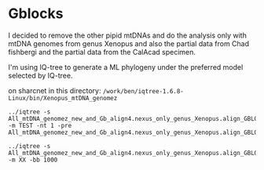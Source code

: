 # Gblocks
I decided to remove the other pipid mtDNAs and do the analysis only with mtDNA genomes from genus Xenopus and also the partial data from Chad fishbergi and the partial data from the CalAcad specimen.

I'm using IQ-tree to generate a ML phylogeny under the preferred model selected by IQ-tree.

on sharcnet in this directory: `/work/ben/iqtree-1.6.8-Linux/bin/Xenopus_mtDNA_genomez`
```
../iqtree -s All_mtDNA_genomez_new_and_Gb_align4.nexus_only_genus_Xenopus.align_GBLOCKS.nxs -m TEST -nt 1 -pre All_mtDNA_genomez_new_and_Gb_align4.nexus_only_genus_Xenopus.align_GBLOCKS.nxs_
```
```
../iqtree -s All_mtDNA_genomez_new_and_Gb_align4.nexus_only_genus_Xenopus.align_GBLOCKS.nxs -m XX -bb 1000
```
